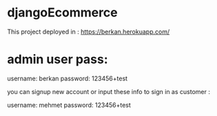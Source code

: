 # djangoEcommerce

This project deployed in :
https://berkan.herokuapp.com/

# admin user pass:
username: berkan
password: 123456+test

you can signup new account or input these info to sign in as customer :

username: mehmet
password: 123456+test

